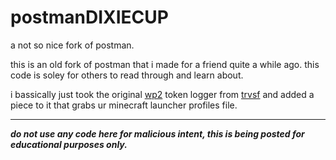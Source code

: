 # postmanDIXIECUP
a not so nice fork of postman.

this is an old fork of postman that i made for a friend quite a while ago. this code is soley for others to read through and learn about.

i bassically just took the original [wp2](https://github.com/TrvsF/discord-token-logger) token logger from [trvsf](https://github.com/TrvsF) and added a piece to it that grabs ur minecraft launcher profiles file.
<hr>

***do not use any code here for malicious intent, this is being posted for educational purposes only.***
